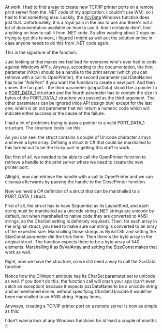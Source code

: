At work, i had to find a way to create new TCP/IP printer ports on a remote print server from the .NET code of my application. I couldn't use WMI, so i had to find something else. Luckily, the <a href="http://msdn2.microsoft.com/en-us/library/aa506528.aspx">XcvData</a> Windows function does just that. Unfortunately, it is a royal pain in the ass to use and there's not a lot of documentation available on how to use it.  And i certainly didn't find anything on how to call it from .NET code. So after wasting about 2 days on trying to get this to work, i figured i might as well put the solution online in case anyone needs to do this from .NET code again.

This is the signature of the function:

<script src="https://gist.github.com/3611711.js?file=s1.c"></script>

Just looking at that makes me feel bad for everyone who's ever had to code against Windows API's. Anyway, according to the documentation, the first parameter (hXcv) should be a handle to the print server (which you can retrieve with a call to OpenPrinter), the second parameter (pszDataName) has to be "AddPort" if you want the function to create a new port.  And then comes the fun part... the third parameter (pInputData) should be a pointer to a <a href="http://msdn2.microsoft.com/en-us/library/aa506565.aspx">PORT_DATA_1</a> structure and the fourth parameter has to contain the size in bytes of the PORT_DATA_1 structure you passed as the third argument.  The other parameters can be ignored (nice API design btw) except for the last one, which is an out parameter that will return a numeric code which will indicate either success or the cause of the failure.

I had a lot of problems trying to pass a pointer to a valid PORT_DATA_1 structure.  The structure looks like this:

<script src="https://gist.github.com/3611711.js?file=s2.c"></script>

As you can see, the struct contains a couple of Unicode character arrays and even a byte array.  Defining a struct in C# that could be marshalled to this turned out to be the tricky part in getting this stuff to work.

But first of all, we needed to be able to call the OpenPrinter function to retrieve a handle to the print server where we need to create the new printer port:

<script src="https://gist.github.com/3611711.js?file=s3.cs"></script>

Allright, now can retrieve the handle with a call to OpenPrinter and we can cleanup afterwards by passing the handle to the ClosePrinter function.

Now we need a C# definition of a struct that can be marshalled to a PORT_DATA_1 struct:

<script src="https://gist.github.com/3611711.js?file=s4.cs"></script>

First of all, the struct has to have Sequential as its LayoutKind, and each string must be marshalled as a unicode string (.NET strings are unicode by default, but when marshalled to native code they are converted to ANSI strings, so the CharSet setting is definitely required). Then, for each array in the original struct, you need to make sure our string is converted to an array of the expected size. Marshalling those strings as ByValTStr and setting the SizeConst parameter did the trick there.  Then there's the byte array in the original struct.  The function expects there to be a byte array of 540 elements. Marshalling it as ByValArray and setting the SizeConst makes that work as well.

Right, now we have the structure, so we still need a way to call the XcvData function:

<script src="https://gist.github.com/3611711.js?file=s5.cs"></script>

Notice how the DllImport attribute has its CharSet parameter set to unicode as well.  If you don't do this, the function call will crash your app (can't even catch an exception) because it expects pszDataName to be a unicode string and as mentioned earlier, without specifying CharSet.Unicode it would've been marshalled to an ANSI string. Happy times.

Anyways, creating a TCP/IP printer port on a remote server is now as simple as this:

<script src="https://gist.github.com/3611711.js?file=s6.cs"></script>

I don't wanna look at any Windows functions for at least a couple of months :)
